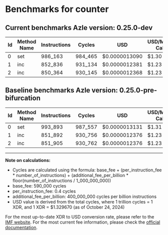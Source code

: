 # Benchmarks for counter

## Current benchmarks Azle version: 0.25.0-dev

| Id  | Method Name | Instructions | Cycles  | USD           | USD/Million Calls | Change                            |
| --- | ----------- | ------------ | ------- | ------------- | ----------------- | --------------------------------- |
| 0   | set         | 986_163      | 984_465 | $0.0000013090 | $1.30             | <font color="green">-7_730</font> |
| 1   | inc         | 852_836      | 931_134 | $0.0000012381 | $1.23             | <font color="red">+944</font>     |
| 2   | inc         | 850_364      | 930_145 | $0.0000012368 | $1.23             | <font color="green">-1_541</font> |

## Baseline benchmarks Azle version: 0.25.0-pre-bifurcation

| Id  | Method Name | Instructions | Cycles  | USD           | USD/Million Calls |
| --- | ----------- | ------------ | ------- | ------------- | ----------------- |
| 0   | set         | 993_893      | 987_557 | $0.0000013131 | $1.31             |
| 1   | inc         | 851_892      | 930_756 | $0.0000012376 | $1.23             |
| 2   | inc         | 851_905      | 930_762 | $0.0000012376 | $1.23             |

---

**Note on calculations:**

-   Cycles are calculated using the formula: base_fee + (per_instruction_fee \* number_of_instructions) + (additional_fee_per_billion \* floor(number_of_instructions / 1_000_000_000))
-   base_fee: 590_000 cycles
-   per_instruction_fee: 0.4 cycles
-   additional_fee_per_billion: 400_000_000 cycles per billion instructions
-   USD value is derived from the total cycles, where 1 trillion cycles = 1 XDR, and 1 XDR = $1.329670 (as of October 24, 2024)

For the most up-to-date XDR to USD conversion rate, please refer to the [IMF website](https://www.imf.org/external/np/fin/data/rms_sdrv.aspx).
For the most current fee information, please check the [official documentation](https://internetcomputer.org/docs/current/developer-docs/gas-cost#execution).
